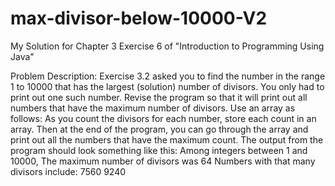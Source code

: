 # max-divisor-below-10000-V2

My Solution for Chapter 3 Exercise 6 of "Introduction to Programming Using Java"

Problem Description:
Exercise 3.2 asked you to find the number in the range 1 to 10000 that has the largest (solution)
number of divisors. You only had to print out one such number. Revise the program so
that it will print out all numbers that have the maximum number of divisors. Use an array
as follows: As you count the divisors for each number, store each count in an array. Then
at the end of the program, you can go through the array and print out all the numbers
that have the maximum count. The output from the program should look something like
this:
    Among integers between 1 and 10000,
    The maximum number of divisors was 64
    Numbers with that many divisors include:
        7560
        9240

